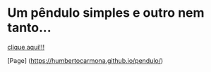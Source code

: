 # Um pêndulo simples e outro nem tanto...

[clique aqui!!!](pendulo1_Simulation.xhtml)

[Page] (https://humbertocarmona.github.io/pendulo/)
